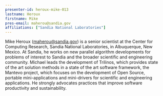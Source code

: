 ```yaml
---
presenter-id: heroux-mike-013
lastname: Heroux
firstname: Mike
pres-email: maherou@sandia.gov
affiliations: ["Sandia National Laboratories"]
---
```

Mike Heroux (<maherou@sandia.gov>) is a senior scientist at the Center
for Computing Research, Sandia National Laboratories, in Albuquerque,
New Mexico. At Sandia, he works on new parallel algorithm developments
for problems of interest to Sandia and the broader scientific and
engineering community. Michael leads the development of Trilinos,
which provides state of the art solution methods in a state of the art
software framework, the Mantevo project, which focuses on the
development of Open Source, portable mini-applications and
mini-drivers for scientific and engineering applications. He strongly
advocates practices that improve software productivity and
sustainability.
